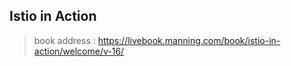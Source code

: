 ## Istio in Action

> book address : https://livebook.manning.com/book/istio-in-action/welcome/v-16/ 




